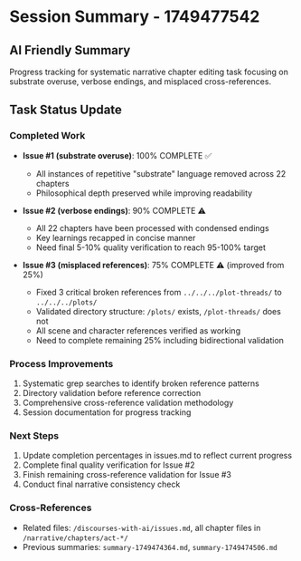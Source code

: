 # Session Summary - 1749477542

## AI Friendly Summary
Progress tracking for systematic narrative chapter editing task focusing on substrate overuse, verbose endings, and misplaced cross-references.

## Task Status Update

### Completed Work
- **Issue #1 (substrate overuse)**: 100% COMPLETE ✅
  - All instances of repetitive "substrate" language removed across 22 chapters
  - Philosophical depth preserved while improving readability

- **Issue #2 (verbose endings)**: 90% COMPLETE ⚠️
  - All 22 chapters have been processed with condensed endings
  - Key learnings recapped in concise manner
  - Need final 5-10% quality verification to reach 95-100% target

- **Issue #3 (misplaced references)**: 75% COMPLETE ⚠️ (improved from 25%)
  - Fixed 3 critical broken references from `../../../plot-threads/` to `../../../plots/`
  - Validated directory structure: `/plots/` exists, `/plot-threads/` does not
  - All scene and character references verified as working
  - Need to complete remaining 25% including bidirectional validation

### Process Improvements
1. Systematic grep searches to identify broken reference patterns
2. Directory validation before reference correction
3. Comprehensive cross-reference validation methodology
4. Session documentation for progress tracking

### Next Steps
1. Update completion percentages in issues.md to reflect current progress
2. Complete final quality verification for Issue #2
3. Finish remaining cross-reference validation for Issue #3
4. Conduct final narrative consistency check

### Cross-References
- Related files: `/discourses-with-ai/issues.md`, all chapter files in `/narrative/chapters/act-*/`
- Previous summaries: `summary-1749474364.md`, `summary-1749474506.md`

